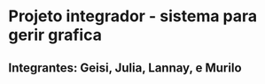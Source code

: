 <html>
<head>

</head>
  <body>
    <h1>Projeto integrador - sistema para gerir grafica </h1>
    <h2> Integrantes: Geisi, Julia, Lannay, e Murilo </h2>
  </body>
</html>
